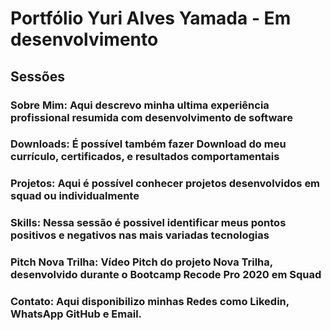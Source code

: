 # Portfólio Yuri Alves Yamada - Em desenvolvimento

## Sessões

### Sobre Mim: Aqui descrevo minha ultima experiência profissional resumida com desenvolvimento de software

### Downloads: É possível também fazer Download do meu currículo, certificados, e resultados comportamentais

### Projetos: Aqui é possível conhecer projetos desenvolvidos em squad ou individualmente

### Skills: Nessa sessão é possivel identificar meus pontos positivos e negativos nas mais variadas tecnologias

### Pitch Nova Trilha: Vídeo Pitch do projeto Nova Trilha, desenvolvido durante o Bootcamp Recode Pro 2020 em Squad

### Contato: Aqui disponibilizo minhas Redes como Likedin, WhatsApp GitHub e Email.

